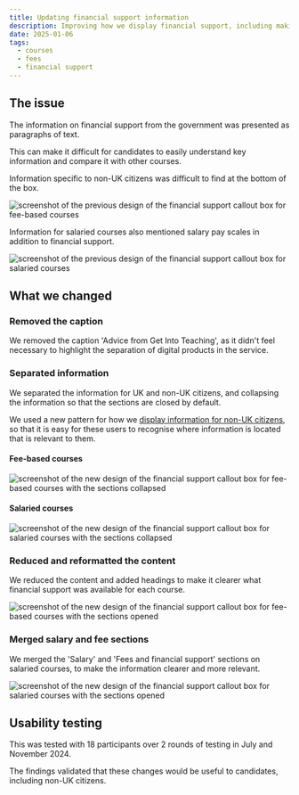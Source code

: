 ```yaml
---
title: Updating financial support information
description: Improving how we display financial support, including making it easier for non-UK citizens to see their options.
date: 2025-01-06
tags:
  - courses
  - fees
  - financial support
---
```


## The issue

The information on financial support from the government was presented as paragraphs of text.

This can make it difficult for candidates to easily understand key information and compare it with other courses.

Information specific to non-UK citizens was difficult to find at the bottom of the box.

![screenshot of the previous design of the financial support callout box for fee-based courses](find-financial-callout-fee-before-jan-2025.png)

Information for salaried courses also mentioned salary pay scales in addition to financial support.

![screenshot of the previous design of the financial support callout box for salaried courses](find-financial-callout-salaried-before-jan-2025.png)

## What we changed

### Removed the caption

We removed the caption 'Advice from Get Into Teaching', as it didn't feel necessary to highlight the separation of digital products in the service.

### Separated information

We separated the information for UK and non-UK citizens, and collapsing the information so that the sections are closed by default.

We used a new pattern for how we [display information for non-UK citizens](/find-teacher-training/improving-course-pages/#information-for-non-uk-citizens), so that it is easy for these users to recognise where information is located that is relevant to them.

#### Fee-based courses

![screenshot of the new design of the financial support callout box for fee-based courses with the sections collapsed](find-financial-callout-fee-after-closed-jan-2025.png)

#### Salaried courses

![screenshot of the new design of the financial support callout box for salaried courses with the sections collapsed](find-financial-callout-salaried-after-closed-jan-2025.png)

### Reduced and reformatted the content

We reduced the content and added headings to make it clearer what financial support was available for each course.

![screenshot of the new design of the financial support callout box for fee-based courses with the sections opened](find-financial-callout-fee-after-open-jan-2025.png)

### Merged salary and fee sections

We merged the 'Salary' and 'Fees and financial support' sections on salaried courses, to make the information clearer and more relevant.

![screenshot of the new design of the financial support callout box for salaried courses with the sections opened](find-financial-callout-salaried-after-open-jan-2025.png)

## Usability testing

This was tested with 18 participants over 2 rounds of testing in July and November 2024.

The findings validated that these changes would be useful to candidates, including non-UK citizens.
